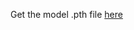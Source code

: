 Get the model .pth file [here](https://drive.inferno.workers.dev/5:/IIITH/training-bmrcnn/output/deconv_mask_rcnn_r50_1x_coco_wts_wideanc1/model_final.pth)
